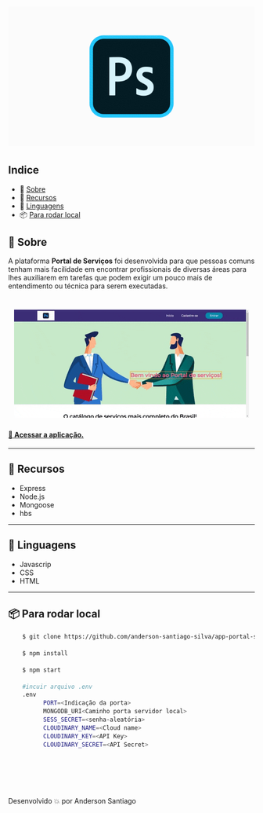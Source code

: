 
<h1 align="center">
    <img class="logo" src="./public/images/logo.gif">
</h1>



## Indice
- 🔖 [Sobre](#-Sobre)
- 🧰 [Recursos](#-recursos)
- 📝 [Linguagens](#-linguagens)
- 📦 [Para rodar local](#-para-rodar-local)

## 🔖 Sobre

A plataforma **Portal de Serviços** foi desenvolvida para que pessoas comuns tenham mais facilidade em encontrar profissionais de diversas áreas para lhes auxiliarem em tarefas que podem exigir um pouco mais de entendimento ou técnica para serem executadas.

<h1 align="center">
    <img class="logo" src="./public/images/preview.gif">
</h1>

<h4>
    <a href="https://app-portal-de-servicos.herokuapp.com/">🚀 Acessar a aplicação.</a>
</h4>

---

## 🧰 Recursos

- Express
- Node.js
- Mongoose
- hbs

---

## 📝 Linguagens

- Javascrip
- CSS
- HTML

---

## 📦 Para rodar local

```bash
    $ git clone https://github.com/anderson-santiago-silva/app-portal-servicos.git

    $ npm install

    $ npm start
    
    #incuir arquivo .env
    .env
          PORT=<Indicação da porta>
          MONGODB_URI<Caminho porta servidor local>
          SESS_SECRET=<senha-aleatória>
          CLOUDINARY_NAME=<Cloud name>
          CLOUDINARY_KEY=<API Key>
          CLOUDINARY_SECRET=<API Secret>
          
          
          
          
    
```

Desenvolvido 💥 por Anderson Santiago

